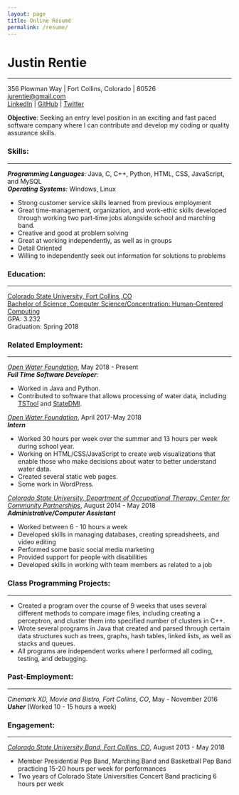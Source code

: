 ```yaml
---
layout: page
title: Online Résumé
permalink: /resume/
---
```

# Justin Rentie #
---
356 Plowman Way | Fort Collins, Colorado | 80526  
[jurentie@gmail.com](mailto:jurentie@gmail.com)  
[LinkedIn](https://www.linkedin.com/in/jurentie) | [GitHub](https://github.com/jurentie) | [Twitter](https://twitter.com/JustinRentie)

**Objective**: Seeking an entry level position in an exciting and fast paced software company where I can contribute and develop my coding or quality assurance skills.

### Skills: ###
---
***Programming Languages***: Java, C, C++, Python, HTML, CSS, JavaScript, and MySQL  
***Operating Systems***: Windows, Linux
* Strong customer service skills learned from previous employment
* Great time-management, organization, and work-ethic skills developed through working two part-time jobs alongside school and marching band.
* Creative and good at problem solving
* Great at working independently, as well as in groups
* Detail Oriented
* Willing to independently seek out information for solutions to problems

### Education: ###
---
[Colorado State University, Fort Collins, CO](https://www.colostate.edu/)  
[Bachelor of Science, Computer Science/Concentration: Human-Centered Computing ](https://www.cs.colostate.edu/cstop/csacademics/csdegrees/csbachelors/hccmajor.php)  
GPA: 3.232  
Graduation: Spring 2018

### Related Employment: ###
---
[*Open Water Foundation*](http://openwaterfoundation.org/), May 2018 - Present  
***Full Time Software Developer***:   
* Worked in Java and Python.
* Contributed to software that allows processing of water data, including [TSTool](https://www.colorado.gov/pacific/cdss/tstool) and [StateDMI](https://www.colorado.gov/pacific/cdss/statedmi).

[*Open Water Foundation*](http://openwaterfoundation.org/), April 2017-May 2018  
***Intern***
* Worked 30 hours per week over the summer and 13 hours per week during school year.
* Working on HTML/CSS/JavaScript to create web visualizations that enable those who make decisions about water to better understand water data.
* Created several static web pages.
* Some work in WordPress.

[*Colorado State University, Department of Occupational Therapy, Center for Community Partnerships*](http://www.ot.chhs.colostate.edu/), August 2014 - May 2018  
***Administrative/Computer Assistant***  
* Worked between 6 - 10 hours a week
* Developed skills in managing databases, creating spreadsheets, and video editing
* Performed some basic social media marketing
* Provided support for people with disabilities
* Developed skills in working with team members as related to a job

### Class Programming Projects: ###
---
* Created a program over the course of 9 weeks that uses several different methods to compare image files, including creating a perceptron, and cluster them into specified number of clusters in C++.
* Wrote several programs in Java that created and parsed through certain data structures such as trees, graphs, hash tables, linked lists, as well as stacks and queues.
* All programs are independent works where I performed all coding, testing, and debugging.

### Past-Employment: ###
---
*Cinemark XD, Movie and Bistro, Fort Collins, CO*, May - November 2016  
***Usher*** (Worked 10 - 15 hours a week)

### Engagement: ###
---
[*Colorado State University Band, Fort Collins, CO*](https://music.colostate.edu/bands/), August 2013 - May 2018  
* Member Presidential Pep Band, Marching Band and Basketball Pep Band practicing 15-20 hours per week for performances
* Two years of Colorado State Universities Concert Band practicing 6 hours per week
